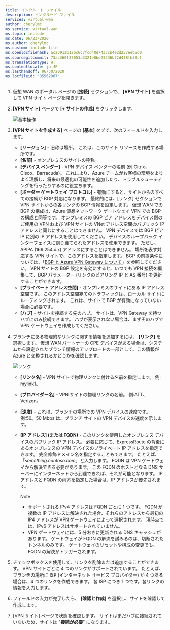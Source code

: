 ```yaml
---
title: インクルード ファイル
description: インクルード ファイル
services: virtual-wan
author: cherylmc
ms.service: virtual-wan
ms.topic: include
ms.date: 06/23/2020
ms.author: cherylmc
ms.custom: include file
ms.openlocfilehash: ac23912b12bc6c7fcd40d7433cb4e2d257eeb5d0
ms.sourcegitcommit: 73ac360f37053a3321e8be23236b32d4f8fb30cf
ms.translationtype: HT
ms.contentlocale: ja-JP
ms.lasthandoff: 06/30/2020
ms.locfileid: "85562967"
---
```

1. 仮想 WAN のポータル ページの **[接続]** セクションで、 **[VPN サイト]** を選択して VPN サイト ページを開きます。
2. **[VPN サイト]** ページで **[+ サイトの作成]** をクリックします。

   ![基本操作](./media/virtual-wan-tutorial-site-include/basics.png "基本")
3. **[VPN サイトを作成する]** ページの **[基本]** タブで、次のフィールドを入力します。

    * **[リージョン]** - 旧称は場所。 これは、このサイト リソースを作成する場所です。
    * **[名前]** - オンプレミスのサイトの呼称。
    * **[デバイス ベンダー]** - VPN デバイス ベンダーの名前 (例:Citrix、Cisco、Barracuda)。 これにより、Azure チームがお客様の環境をよりよく理解し、将来の最適化の可能性を追加したり、トラブルシューティングを行ったりするのに役立ちます。
    * **[ボーダー ゲートウェイ プロトコル]** - 有効にすると、サイトからのすべての接続が BGP 対応になります。 最終的には、[リンク] セクションで VPN サイトからの各リンクの BGP 情報を設定します。 仮想 WAN での BGP の構成は、Azure 仮想ネットワーク ゲートウェイ VPN での BGP の構成と同等です。 オンプレミスの BGP ピア アドレスをデバイス側のご使用の VPN および VPN サイトの VNet アドレス空間のパブリック IP アドレスと同じにすることはできません。 VPN デバイスでは BGP ピア IP に別の IP アドレスを使用してください。 デバイスのループバック インターフェイスに割り当てられたアドレスを使用できます。 ただし、APIPA (169.254.x.x) アドレスにすることはできません。 場所を表す対応する VPN サイトで、このアドレスを指定します。 BGP の前提条件については、「[BGP と Azure VPN Gateway について](../articles/vpn-gateway/vpn-gateway-bgp-overview.md)」を参照してください。 VPN サイトの BGP 設定を有効にすると、いつでも VPN 接続を編集して、BGP パラメーター (リンクのピアリング IP と AS 番号) を更新することができます。
    * **[プライベート アドレス空間]** - オンプレミスのサイトにある IP アドレス空間です。 このアドレス空間宛てのトラフィックは、ローカル サイトにルーティングされます。 これは、サイトで BGP が有効になっていない場合に必要です。
    * **[ハブ]** - サイトを接続する先のハブ。 サイトは、VPN Gateway を持つハブにのみ接続できます。 ハブが表示されない場合は、まずそのハブで VPN ゲートウェイを作成してください。
4. ブランチにある物理的なリンクに関する情報を追加するには、 **[リンク]** を選択します。 仮想 WAN パートナーの CPE デバイスがある場合は、システムから設定されたブランチ情報のアップロードの一部として、この情報が Azure と交換されるかどうかを確認します。

   ![リンク](./media/virtual-wan-tutorial-site-include/links.png "リンク")

    * **[リンク名]** - VPN サイトで物理リンクに付ける名前を指定します。 例: mylink1。
    * **[プロバイダー名]** - VPN サイトの物理リンクの名前。 例:ATT、Verizon。
    * **[速度]** - これは、ブランチの場所での VPN デバイスの速度です。 例:50。50 Mbps は、ブランチ サイトの VPN デバイスの速度を示します。
    * **[IP アドレス] (または FQDN)**  - このリンクを使用したオンプレミス デバイスのパブリック IP アドレス。 必要に応じて、ExpressRoute の背後にあるオンプレミスの VPN デバイスのプライベート IP アドレスを指定できます。 完全修飾ドメイン名を指定することもできます。 たとえば、「*something.contoso.com*」と入力します。 FQDN は VPN ゲートウェイから解決できる必要があります。 この FQDN のホストとなる DNS サーバーにインターネットから到達できれば、それが可能となります。 IP アドレスと FQDN の両方を指定した場合は、IP アドレスが優先されます。

      >[!NOTE]
      >* サポートされる IPv4 アドレスは FQDN ごとに 1 つです。 FQDN が複数の IP アドレスに解決された場合、それらのアドレスから最初の IP4 アドレスが VPN ゲートウェイによって選択されます。 現時点では、IPv6 アドレスはサポートされていません。
      >* VPN ゲートウェイには、5 分おきに更新される DNS キャッシュがあります。 ゲートウェイが FQDN の解決を試みるのは、切断されたトンネルのみです。 ゲートウェイのリセットや構成の変更でも、FQDN の解決がトリガーされます。
      >
5. チェックボックスを使用して、リンクを削除または追加することができます。 VPN サイトごとに 4 つのリンクがサポートされています。 たとえば、ブランチの場所に ISP (インターネット サービス プロバイダー) が 4 つある場合は、4 つのリンクを作成できます。 各 ISP につき 1 つです。各リンクの情報を入力します。
6. フィールドの入力が完了したら、 **[確認と作成]** を選択し、サイトを確認して作成します。
7. [VPN サイト] ページで状態を確認します。 サイトはまだハブに接続されていないため、サイトは "**接続が必要**" になります。